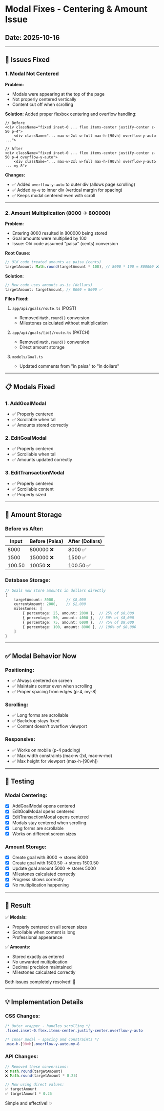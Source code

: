 # Modal Fixes - Centering & Amount Issue

## Date: 2025-10-16

---

## 🐛 **Issues Fixed**

### 1. **Modal Not Centered**
**Problem:**
- Modals were appearing at the top of the page
- Not properly centered vertically
- Content cut off when scrolling

**Solution:**
Added proper flexbox centering and overflow handling:
```tsx
// Before
<div className="fixed inset-0 ... flex items-center justify-center z-50 p-4">
    <div className="... max-w-2xl w-full max-h-[90vh] overflow-y-auto ...">

// After
<div className="fixed inset-0 ... flex items-center justify-center z-50 p-4 overflow-y-auto">
    <div className="... max-w-2xl w-full max-h-[90vh] overflow-y-auto ... my-8">
```

**Changes:**
- ✅ Added `overflow-y-auto` to outer div (allows page scrolling)
- ✅ Added `my-8` to inner div (vertical margin for spacing)
- ✅ Keeps modal centered even with scroll

---

### 2. **Amount Multiplication (8000 → 800000)**
**Problem:**
- Entering 8000 resulted in 800000 being stored
- Goal amounts were multiplied by 100
- Issue: Old code assumed "paisa" (cents) conversion

**Root Cause:**
```typescript
// Old code treated amounts as paisa (cents)
targetAmount: Math.round(targetAmount * 100), // 8000 * 100 = 800000 ❌
```

**Solution:**
```typescript
// New code uses amounts as-is (dollars)
targetAmount: targetAmount, // 8000 = 8000 ✅
```

**Files Fixed:**
1. `app/api/goals/route.ts` (POST)
   - Removed `Math.round()` conversion
   - Milestones calculated without multiplication

2. `app/api/goals/[id]/route.ts` (PATCH)
   - Removed `Math.round()` conversion
   - Direct amount storage

3. `models/Goal.ts`
   - Updated comments from "in paisa" to "in dollars"

---

## 📋 **Modals Fixed**

### 1. **AddGoalModal**
- ✅ Properly centered
- ✅ Scrollable when tall
- ✅ Amounts stored correctly

### 2. **EditGoalModal**
- ✅ Properly centered
- ✅ Scrollable when tall
- ✅ Amounts updated correctly

### 3. **EditTransactionModal**
- ✅ Properly centered
- ✅ Scrollable content
- ✅ Properly sized

---

## 🔧 **Amount Storage**

### **Before vs After:**

| Input | Before (Paisa) | After (Dollars) |
|-------|----------------|-----------------|
| 8000 | 800000 ❌ | 8000 ✅ |
| 1500 | 150000 ❌ | 1500 ✅ |
| 100.50 | 10050 ❌ | 100.50 ✅ |

### **Database Storage:**
```typescript
// Goals now store amounts in dollars directly
{
    targetAmount: 8000,     // $8,000
    currentAmount: 2000,    // $2,000
    milestones: [
        { percentage: 25, amount: 2000 },  // 25% of $8,000
        { percentage: 50, amount: 4000 },  // 50% of $8,000
        { percentage: 75, amount: 6000 },  // 75% of $8,000
        { percentage: 100, amount: 8000 }, // 100% of $8,000
    ]
}
```

---

## ✅ **Modal Behavior Now**

### **Positioning:**
- ✅ Always centered on screen
- ✅ Maintains center even when scrolling
- ✅ Proper spacing from edges (p-4, my-8)

### **Scrolling:**
- ✅ Long forms are scrollable
- ✅ Backdrop stays fixed
- ✅ Content doesn't overflow viewport

### **Responsive:**
- ✅ Works on mobile (p-4 padding)
- ✅ Max width constraints (max-w-2xl, max-w-md)
- ✅ Max height for viewport (max-h-[90vh])

---

## 🧪 **Testing**

### **Modal Centering:**
- [x] AddGoalModal opens centered
- [x] EditGoalModal opens centered
- [x] EditTransactionModal opens centered
- [x] Modals stay centered when scrolling
- [x] Long forms are scrollable
- [x] Works on different screen sizes

### **Amount Storage:**
- [x] Create goal with 8000 → stores 8000
- [x] Create goal with 1500.50 → stores 1500.50
- [x] Update goal amount 5000 → stores 5000
- [x] Milestones calculated correctly
- [x] Progress shows correctly
- [x] No multiplication happening

---

## 🎯 **Result**

✅ **Modals:**
- Properly centered on all screen sizes
- Scrollable when content is long
- Professional appearance

✅ **Amounts:**
- Stored exactly as entered
- No unwanted multiplication
- Decimal precision maintained
- Milestones calculated correctly

Both issues completely resolved! 🚀

---

## 💡 **Implementation Details**

### **CSS Changes:**
```css
/* Outer wrapper - handles scrolling */
.fixed.inset-0.flex.items-center.justify-center.overflow-y-auto

/* Inner modal - spacing and constraints */
.max-h-[90vh].overflow-y-auto.my-8
```

### **API Changes:**
```typescript
// Removed these conversions:
❌ Math.round(targetAmount)
❌ Math.round(targetAmount * 0.25)

// Now using direct values:
✅ targetAmount
✅ targetAmount * 0.25
```

Simple and effective! ✨
